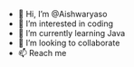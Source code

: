 - 👋 Hi, I’m @Aishwaryaso
- 👀 I’m interested in coding
- 🌱 I’m currently learning Java
- 💞️ I’m looking to collaborate
- 📫 Reach me

<!---
Aishwaryaso/Aishwaryaso is a ✨ special ✨ repository because its `README.md` (this file) appears on your GitHub profile.
You can click the Preview link to take a look at your changes.
--->
